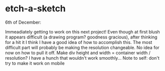 # etch-a-sketch

6th of December:

Immeadiately getting to work on this next project!
Even though at first blush it appears difficult (a drawing program? goodness gracious), after thinking for a hit it I think I have a good idea of how to accomplish this. The most difficult part will probably be making the resolution changeable. No idea for now on how to pull it off. Make div height and width = container width / resolution? I have a hunch that wouldn't work smoothly...
Note to self: don't try to make it work on mobile 